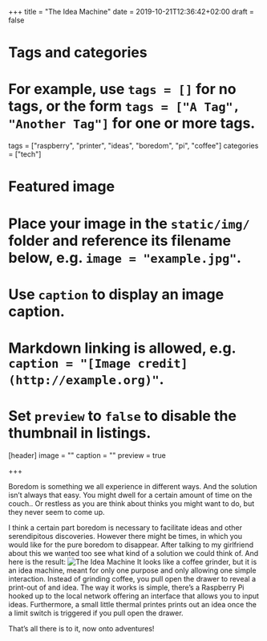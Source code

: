 +++
title = "The Idea Machine"
date = 2019-10-21T12:36:42+02:00
draft = false

# Tags and categories
# For example, use `tags = []` for no tags, or the form `tags = ["A Tag", "Another Tag"]` for one or more tags.
tags = ["raspberry", "printer", "ideas", "boredom", "pi", "coffee"]
categories = ["tech"]

# Featured image
# Place your image in the `static/img/` folder and reference its filename below, e.g. `image = "example.jpg"`.
# Use `caption` to display an image caption.
#   Markdown linking is allowed, e.g. `caption = "[Image credit](http://example.org)"`.
# Set `preview` to `false` to disable the thumbnail in listings.
[header]
image = ""
caption = ""
preview = true

+++

Boredom is something we all experience in different ways. And the solution isn’t always that easy. You might dwell for a certain amount of time on the couch.. Or restless as you are think about thinks you might want to do, but they never seem to come up.

I think a certain part boredom is necessary to facilitate ideas and other serendipitous discoveries. However there might be times, in which you would like for the pure boredom to disappear. After talking to my girlfriend about this we wanted too see what kind of a solution we could think of. And here is the result:
![The Idea Machine](https://images.jplattel.nl/file/jplattel-dropshare/B02CEF3D-4D51-4AC9-A94F-3487D6E89813-1571747019/B02CEF3D-4D51-4AC9-A94F-3487D6E89813.JPG)
It looks like a coffee grinder, but it is an idea machine, meant for only one purpose and only allowing one simple interaction. Instead of grinding coffee,  you pull open the drawer to reveal a print-out of and idea. The way it works is simple, there’s a Raspberry Pi hooked up to the local network offering an interface that allows you to input ideas. Furthermore, a small little thermal printes prints out an idea once the a limit switch is triggered if you pull open the drawer. 

That’s all there is to it, now onto adventures! 
